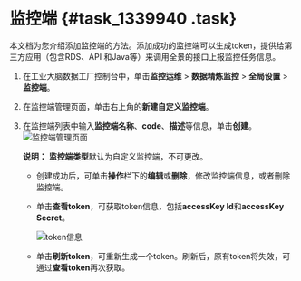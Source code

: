 # 监控端 {#task_1339940 .task}

本文档为您介绍添加监控端的方法。添加成功的监控端可以生成token，提供给第三方应用（包含RDS、API 和Java等）来调用全景的接口上报监控任务信息。

1.  在工业大脑数据工厂控制台中，单击**监控运维** \> **数据精炼监控** \> **全局设置** \> **监控端**。
2.  在监控端管理页面，单击右上角的**新建自定义监控端**。
3.  在监控端列表中输入**监控端名称**、**code**、**描述**等信息，单击**创建**。![监控端管理页面](http://static-aliyun-doc.oss-cn-hangzhou.aliyuncs.com/assets/img/1068299/156706574252811_zh-CN.png)

 

    **说明：** **监控端类型**默认为自定义监控端，不可更改。

    -   创建成功后，可单击**操作**栏下的**编辑**或**删除**，修改监控端信息，或者删除监控端。
    -   单击**查看token**，可获取token信息，包括**accessKey Id**和**accessKey Secret**。

        ![token信息](http://static-aliyun-doc.oss-cn-hangzhou.aliyuncs.com/assets/img/1068299/156706574352812_zh-CN.png)

    -   单击**刷新token**，可重新生成一个token。刷新后，原有token将失效，可通过**查看token**再次获取。


